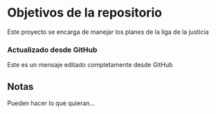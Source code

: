 # Objetivos de la repositorio

Este proyecto se encarga de manejar los planes de la liga de la justicia

### Actualizado desde GitHub
Este es un mensaje editado completamente desde GitHub

## Notas
Pueden hacer lo que quieran...
